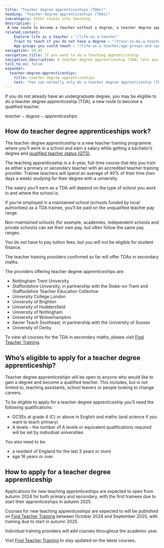 ```yaml
---
title: "Teacher degree apprenticeships (TDAs)"
heading: "Teacher degree apprenticeships (TDAs)"
subcategory: Other routes into teaching
description: |-
 A new route to become a teacher without a degree, a teacher degree apprenticeship (TDA) lets you work at a school while you qualify as a teacher.
related_content:
    Explore life as a teacher : "/life-as-a-teacher"
    Train to teach if you do not have a degree : "/train-to-be-a-teacher/if-you-dont-have-a-degree"
    Age groups you could teach : "/life-as-a-teacher/age-groups-and-specialisms/age-groups-you-could-teach"
navigation: 20.45
navigation_title: If you want to do a teaching apprenticeship
navigation_description: A teacher degree apprenticeship (TDA) lets you work at a school and earn a salary while getting a degree and qualified teacher status (QTS).
talk_to_us: false
expander:
  teacher-degree-apprenticeships:
    title: teacher degree apprenticeships
    text: "You can normally only do a teacher degree apprenticeship (TDA) if you've been a resident in the UK for the last 3 years or more. There are some exceptions to this. For example, if you've applied to the Afghan or Ukraine resettlement schemes. Speak to providers for more information."
---
```

If you do not already have an undergraduate degree, you may be eligible to do a teacher degree apprenticeship (TDA), a new route to become a qualified teacher.

$teacher-degree-apprenticeships$

##  How do teacher degree apprenticeships work?
The teacher degree apprenticeship is a new teacher training programme where you’ll work in a school and earn a salary while getting a bachelor’s degree and [qualified teacher status (QTS)](/train-to-be-a-teacher/what-is-qts).
 
The teaching apprenticeship is a 4-year, full-time course that lets you train as either a primary or secondary teacher with an accredited teacher training provider. Trainee teachers will spend an average of 40% of their time (two days a week) studying for their degree with a university.

The salary you’ll earn as a TDA will depend on the type of school you work in and where the school is.  

If you’re employed in a maintained school (schools funded by local authorities) as a TDA trainee, you’ll be paid on the unqualified teacher pay range.  

Non-maintained schools (for example, academies, independent schools and private schools) can set their own pay, but often follow the same pay ranges.   

You do not have to pay tuition fees, but you will not be eligible for student finance. 

The teacher training providers confirmed so far will offer TDAs in secondary maths.  

The providers offering teacher degree apprenticeships are:

* Nottingham Trent University
* Staffordshire University, in partnership with the Stoke-on-Trent and Staffordshire Teacher Education Collective
* University College London
* University of Brighton
* University of Huddersfield
* University of Nottingham
* University of Wolverhampton
* Xavier Teach Southeast, in partnership with the University of Sussex
* University of Derby

To view all courses for the TDA in secondary maths, please visit [Find Teacher Training](https://www.gov.uk/find-teacher-training-courses).

## Who’s eligible to apply for a teacher degree apprenticeship?
Teacher degree apprenticeships will be open to anyone who would like to gain a degree and become a qualified teacher. This includes, but is not limited to, teaching assistants, school leavers or people looking to change careers.

To be eligible to apply for a teacher degree apprenticeship you’ll need the following qualifications:

* GCSEs at grade 4 (C) or above in English and maths (and science if you want to teach primary)
* A levels - the number of A levels or equivalent qualifications required will be set by individual universities

You also need to be:

* a resident of England for the last 3 years or more
* age 16 years or over 

## How to apply for a teacher degree apprenticeship 
Applications for new teaching apprenticeships are expected to open from autumn 2024 for both primary and secondary, with the first trainees due to start their apprenticeships in autumn 2025.

Courses for new teaching apprenticeships are expected to will be published on [Find Teacher Training](https://find-teacher-training-courses.service.gov.uk/) between October 2024 and September 2025, with training due to start in autumn 2025.

Individual training providers will add courses throughout the academic year.

Visit [Find Teacher Training](https://find-teacher-training-courses.service.gov.uk/) to stay updated on the latest courses.




